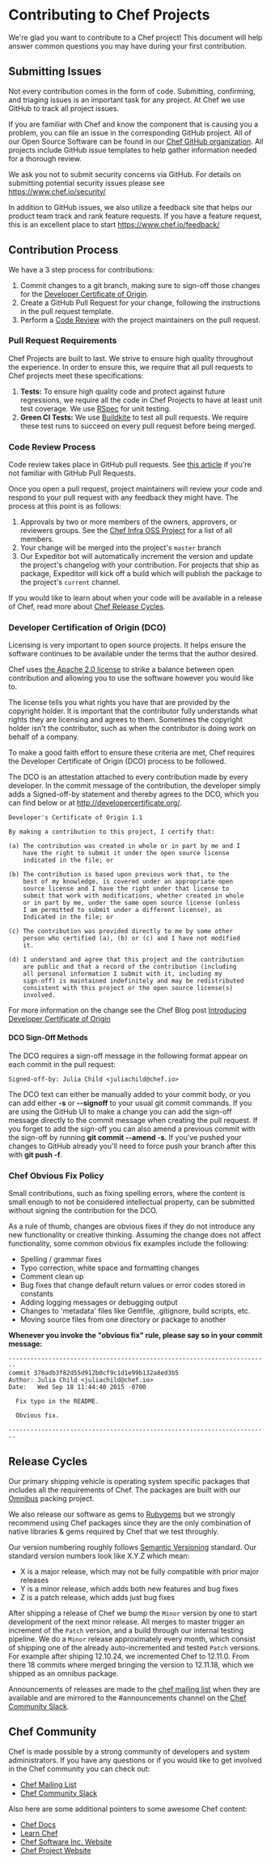 # Contributing to Chef Projects

We're glad you want to contribute to a Chef project! This document will help answer common questions you may have during your first contribution.

## Submitting Issues

Not every contribution comes in the form of code. Submitting, confirming, and triaging issues is an important task for any project. At Chef we use GitHub to track all project issues.

If you are familiar with Chef and know the component that is causing you a problem, you can file an issue in the corresponding GitHub project. All of our Open Source Software can be found in our [Chef GitHub organization](https://github.com/chef/). All projects include GitHub issue templates to help gather information needed for a thorough review.

We ask you not to submit security concerns via GitHub. For details on submitting potential security issues please see <https://www.chef.io/security/>

In addition to GitHub issues, we also utilize a feedback site that helps our product team track and rank feature requests. If you have a feature request, this is an excellent place to start <https://www.chef.io/feedback/>

## Contribution Process

We have a 3 step process for contributions:

1. Commit changes to a git branch, making sure to sign-off those changes for the [Developer Certificate of Origin](#developer-certification-of-origin-dco).
2. Create a GitHub Pull Request for your change, following the instructions in the pull request template.
3. Perform a [Code Review](#code-review-process) with the project maintainers on the pull request.

### Pull Request Requirements

Chef Projects are built to last. We strive to ensure high quality throughout the experience. In order to ensure this, we require that all pull requests to Chef projects meet these specifications:

1. **Tests:** To ensure high quality code and protect against future regressions, we require all the code in Chef Projects to have at least unit test coverage. We use [RSpec](http://rspec.info/) for unit testing.
2. **Green CI Tests:** We use [Buildkite](https://buildkite.com/chef-oss) to test all pull requests. We require these test runs to succeed on every pull request before being merged.

### Code Review Process

Code review takes place in GitHub pull requests. See [this article](https://help.github.com/articles/about-pull-requests/) if you're not familiar with GitHub Pull Requests.

Once you open a pull request, project maintainers will review your code and respond to your pull request with any feedback they might have. The process at this point is as follows:

1. Approvals by two or more members of the owners, approvers, or reviewers groups. See the [Chef Infra OSS Project](https://github.com/chef/chef-oss-practices/blob/master/projects/chef-infra.md) for a list of all members.
2. Your change will be merged into the project's `master` branch
3. Our Expeditor bot will automatically increment the version and update the project's changelog with your contribution. For projects that ship as package, Expeditor will kick off a build which will publish the package to the project's `current` channel.

If you would like to learn about when your code will be available in a release of Chef, read more about [Chef Release Cycles](#release-cycles).

### Developer Certification of Origin (DCO)

Licensing is very important to open source projects. It helps ensure the software continues to be available under the terms that the author desired.

Chef uses [the Apache 2.0 license](https://github.com/chef/chef/blob/master/LICENSE) to strike a balance between open contribution and allowing you to use the software however you would like to.

The license tells you what rights you have that are provided by the copyright holder. It is important that the contributor fully understands what rights they are licensing and agrees to them. Sometimes the copyright holder isn't the contributor, such as when the contributor is doing work on behalf of a company.

To make a good faith effort to ensure these criteria are met, Chef requires the Developer Certificate of Origin (DCO) process to be followed.

The DCO is an attestation attached to every contribution made by every developer. In the commit message of the contribution, the developer simply adds a Signed-off-by statement and thereby agrees to the DCO, which you can find below or at <http://developercertificate.org/>.

```
Developer's Certificate of Origin 1.1

By making a contribution to this project, I certify that:

(a) The contribution was created in whole or in part by me and I
    have the right to submit it under the open source license
    indicated in the file; or

(b) The contribution is based upon previous work that, to the
    best of my knowledge, is covered under an appropriate open
    source license and I have the right under that license to
    submit that work with modifications, whether created in whole
    or in part by me, under the same open source license (unless
    I am permitted to submit under a different license), as
    Indicated in the file; or

(c) The contribution was provided directly to me by some other
    person who certified (a), (b) or (c) and I have not modified
    it.

(d) I understand and agree that this project and the contribution
    are public and that a record of the contribution (including
    all personal information I submit with it, including my
    sign-off) is maintained indefinitely and may be redistributed
    consistent with this project or the open source license(s)
    involved.
```

For more information on the change see the Chef Blog post [Introducing Developer Certificate of Origin](https://blog.chef.io/2016/09/19/introducing-developer-certificate-of-origin/)

#### DCO Sign-Off Methods

The DCO requires a sign-off message in the following format appear on each commit in the pull request:

```
Signed-off-by: Julia Child <juliachild@chef.io>
```

The DCO text can either be manually added to your commit body, or you can add either **-s** or **--signoff** to your usual git commit commands. If you are using the GitHub UI to make a change you can add the sign-off message directly to the commit message when creating the pull request. If you forget to add the sign-off you can also amend a previous commit with the sign-off by running **git commit --amend -s**. If you've pushed your changes to GitHub already you'll need to force push your branch after this with **git push -f**.

### Chef Obvious Fix Policy

Small contributions, such as fixing spelling errors, where the content is small enough to not be considered intellectual property, can be submitted without signing the contribution for the DCO.

As a rule of thumb, changes are obvious fixes if they do not introduce any new functionality or creative thinking. Assuming the change does not affect functionality, some common obvious fix examples include the following:

- Spelling / grammar fixes
- Typo correction, white space and formatting changes
- Comment clean up
- Bug fixes that change default return values or error codes stored in constants
- Adding logging messages or debugging output
- Changes to 'metadata' files like Gemfile, .gitignore, build scripts, etc.
- Moving source files from one directory or package to another

**Whenever you invoke the "obvious fix" rule, please say so in your commit message:**

```
------------------------------------------------------------------------
commit 370adb3f82d55d912b0cf9c1d1e99b132a8ed3b5
Author: Julia Child <juliachild@chef.io>
Date:   Wed Sep 18 11:44:40 2015 -0700

  Fix typo in the README.

  Obvious fix.

------------------------------------------------------------------------
```

## Release Cycles

Our primary shipping vehicle is operating system specific packages that includes all the requirements of Chef. The packages are built with our [Omnibus](https://github.com/chef/omnibus) packing project.

We also release our software as gems to [Rubygems](https://rubygems.org/) but we strongly recommend using Chef packages since they are the only combination of native libraries & gems required by Chef that we test throughly.

Our version numbering roughly follows [Semantic Versioning](http://semver.org/) standard. Our standard version numbers look like X.Y.Z which mean:

- X is a major release, which may not be fully compatible with prior major releases
- Y is a minor release, which adds both new features and bug fixes
- Z is a patch release, which adds just bug fixes

After shipping a release of Chef we bump the `Minor` version by one to start development of the next minor release. All merges to master trigger an increment of the `Patch` version, and a build through our internal testing pipeline. We do a `Minor` release approximately every month, which consist of shipping one of the already auto-incremented and tested `Patch` versions. For example after shiping 12.10.24, we incremented Chef to 12.11.0\. From there 18 commits where merged bringing the version to 12.11.18, which we shipped as an omnibus package.

Announcements of releases are made to the [chef mailing list](https://discourse.chef.io/c/chef-release) when they are available and are mirrored to the #announcements channel on the [Chef Community Slack](https://community-slack.chef.io/).

## Chef Community

Chef is made possible by a strong community of developers and system administrators. If you have any questions or if you would like to get involved in the Chef community you can check out:

- [Chef Mailing List](https://discourse.chef.io/)
- [Chef Community Slack](https://community-slack.chef.io/)

Also here are some additional pointers to some awesome Chef content:

- [Chef Docs](https://docs.chef.io/)
- [Learn Chef](https://learn.chef.io/)
- [Chef Software Inc. Website](https://www.chef.io/)
- [Chef Project Website](https://www.chef.sh/)
